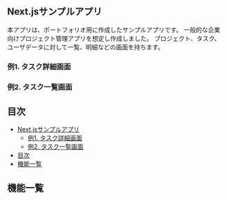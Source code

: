 

## Next.jsサンプルアプリ
本アプリは、ポートフォリオ用に作成したサンプルアプリです。
一般的な企業向けプロジェクト管理アプリを想定し作成しました。
プロジェクト、タスク、ユーザデータに対して一覧、明細などの画面を持ちます。

### 例1. タスク詳細画面


### 例2. タスク一覧画面


## 目次
- [Next.jsサンプルアプリ](#nextjsサンプルアプリ)
  - [例1. タスク詳細画面](#例1-タスク詳細画面)
  - [例2. タスク一覧画面](#例2-タスク一覧画面)
- [目次](#目次)
- [機能一覧](#機能一覧)

## 機能一覧
